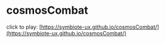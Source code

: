 # cosmosCombat

click to play: [https://symbiote-ux.github.io/cosmosCombat/](https://symbiote-ux.github.io/cosmosCombat/)

